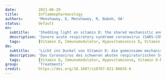 ```yaml
---
date:          2021-06-29
title:         Inflammopharmacology
authors:       'Menshawey, E, Menshawey, R, Nabeh, OA'
status:        default
en:
  subtitle:    'Shedding light on vitamin D: the shared mechanistic and pathophysiological role between hypovitaminosis D and COVID-19 risk factors and complications'
  description: 'Severe acute respiratory syndrome coronavirus (SARS-COV-2) is the culprit of the Coronavirus Disease (COVID-19), which has infected approximately 173 million people and killed more than 3.73 million. At risk groups including diabetic and obese patients are more vulnerable to COVID-19-related complications and poor outcomes. Substantial evidence points to hypovitaminosis D as a risk factor for severe disease, the need for ICU, and mortality. 1,25(OH)D, a key regulator of calcium homeostasis, is believed to have various immune-regulatory roles including; promoting anti-inflammatory cytokines, down regulating pro-inflammatory cytokines, dampening entry and replication of SARS-COV-2, and the production of antimicrobial peptides. In addition, there are strong connections which suggest that dysregulated 1,25(OH)D levels play a mechanistic and pathophysiologic role in several disease processes that are shared with COVID-19 including: diabetes, obesity, acute respiratory distress syndrome (ARDS), cytokine storm, and even hypercoagulable states. With evidence continuing to grow for the case that low vitamin D status is a risk factor for COVID-19 disease and poor outcomes, there is a need now to address the public health efforts set in place to minimize infection, such as lock down orders, which may have inadvertently increased hypovitaminosis D in the general population and those already at risk (elderly, obese, and disabled). Moreover, there is a need to address the implications of this evidence and how we may apply the use of cheaply available supplementation, which has yet to overcome the near global concern of hypovitaminosis D. In our review, we exhaustively scope these shared pathophysiologic connections between COVID-19 and hypovitaminosis D.'
  tags:        [Vitamin D, Immunomodulator, Hypovitaminosis D, Vitamin D receptor]
de:
  subtitle:    'Licht ins Dunkel von Vitamin D: die gemeinsame mechanistische und pathophysiologische Rolle von Hypovitaminose D und COVID-19-Risikofaktoren und Komplikationen'
  description: 'Das Coronavirus des schweren akuten respiratorischen Syndroms (SARS-COV-2) ist der Verursacher der Coronavirus-Krankheit (COVID-19), die etwa 173 Millionen Menschen infiziert und mehr als 3,73 Millionen Menschen getötet hat. Risikogruppen, darunter Diabetiker und fettleibige Patienten, sind anfälliger für COVID-19-bedingte Komplikationen und schlechte Behandlungsergebnisse. Vieles deutet darauf hin, dass Hypovitaminose D ein Risikofaktor für schwere Erkrankungen, die Notwendigkeit einer Intensivstation und die Sterblichkeit ist. Es wird angenommen, dass 1,25(OH)D, ein wichtiger Regulator der Kalziumhomöostase, verschiedene immunregulatorische Funktionen hat, darunter die Förderung entzündungshemmender Zytokine, die Herunterregulierung entzündungsfördernder Zytokine, die Dämpfung des Eindringens und der Replikation von SARS-COV-2 und die Produktion antimikrobieller Peptide. Darüber hinaus gibt es starke Zusammenhänge, die darauf hindeuten, dass gestörte 1,25(OH)D-Spiegel eine mechanistische und pathophysiologische Rolle bei mehreren Krankheitsprozessen spielen, die mit COVID-19 gemeinsam sind, darunter Diabetes, Fettleibigkeit, akutes Atemnotsyndrom (ARDS), Zytokinsturm und sogar hyperkoagulable Zustände. Da sich die Beweise dafür mehren, dass ein niedriger Vitamin-D-Status ein Risikofaktor für COVID-19-Erkrankungen und schlechte Ergebnisse ist, müssen jetzt die Maßnahmen des öffentlichen Gesundheitswesens zur Minimierung von Infektionen, wie z. B. Abriegelungsmaßnahmen, angegangen werden, die möglicherweise unbeabsichtigt die Hypovitaminose D in der Allgemeinbevölkerung und bei bereits gefährdeten Personen (ältere, fettleibige und behinderte Menschen) erhöht haben. Darüber hinaus ist es notwendig, sich mit den Auswirkungen dieser Erkenntnisse zu befassen und mit der Frage, wie wir die Verwendung von billig erhältlichen Nahrungsergänzungsmitteln anwenden können, die das nahezu globale Problem der Hypovitaminose D noch nicht überwunden haben. In unserer Übersichtsarbeit gehen wir ausführlich auf diese gemeinsamen pathophysiologischen Zusammenhänge zwischen COVID-19 und Hypovitaminose D ein.' 
  tags:        [Vitamin D, Immunomodulator, Hypovitaminose, Vitamin D-Rezeptor]
group:         'Treatments'
credit:        https://doi.org/10.1007/s10787-021-00835-6
---
```

